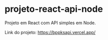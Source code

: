 # projeto-react-api-node
Projeto em React com API simples em Node.

Link do projeto: https://bppksapi.vercel.app/
